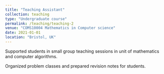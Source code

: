 ```yaml
---
title: "Teaching Assistant"
collection: teaching
type: "Undergraduate course"
permalink: /teaching/teaching-2
venue: "COMS10004 Mathematics in Computer science"
date: 2021-01-01
location: "Bristol, UK"
---
```

Supported students in small group teaching sessions in unit of mathematics and computer algorithms.

Organized problem classes and prepared revision notes for students.